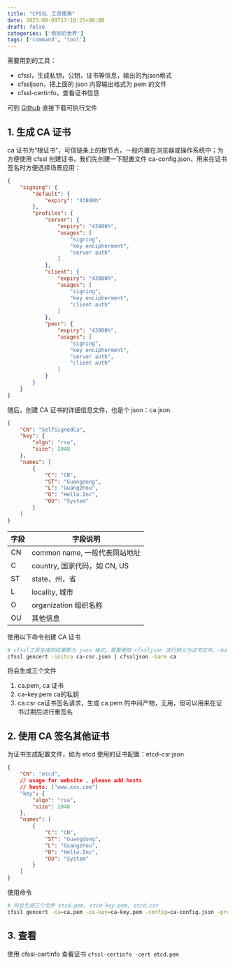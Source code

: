 ```yaml
---
title: "CFSSL 工具使用"
date: 2023-08-09T17:10:25+08:00
draft: false
categories: ['奇妙的世界']
tags: ['command', 'tool']
---
```


需要用到的工具：

- cfssl，生成私钥，公钥，证书等信息，输出的为json格式
- cfssljson，把上面的 json 内容输出格式为 pem 的文件
- cfssl-certinfo，查看证书信息

可到 [Github](https://github.com/cloudflare/cfssl) 直接下载可执行文件


## 1. 生成 CA 证书

ca 证书为“根证书”，可信链条上的根节点，一般内置在浏览器或操作系统中；为方便使用 cfssl 创建证书，我们先创建一下配置文件 ca-config.json，用来在证书签名时方便选择场景应用：

```json
{
    "signing": {
        "default": {
            "expiry": "43800h"
        },
        "profiles": {
            "server": {
                "expiry": "43800h",
                "usages": [
                    "signing",
                    "key encipherment",
                    "server auth"
                ]
            },
            "client": {
                "expiry": "43800h",
                "usages": [
                    "signing",
                    "key encipherment",
                    "client auth"
                ]
            },
            "peer": {
                "expiry": "43800h",
                "usages": [
                    "signing",
                    "key encipherment",
                    "server auth",
                    "client auth"
                ]
            }
        }
    }
}
```

随后，创建 CA 证书的详细信息文件，也是个 json：ca.json

```json
{
    "CN": "SelfSignedCa",
    "key": {
        "algo": "rsa",
        "size": 2048
    },
    "names": [
        {
            "C": "CN",
            "ST": "Guangdong",
            "L": "Guangzhou",
            "O": "Hello.Inc",
            "OU": "System"
        }
    ]
}
```

| 字段 | 字段说明 |
|------|---------|
| CN   | common name, 一般代表网站地址 |
| C    | country, 国家代码，如 CN, US |
| ST   | state，州，省 |
| L    | locality, 城市 |
| O    | organization 组织名称 |
| OU   | 其他信息 |


使用以下命令创建 CA 证书

```bash
# cfssl工具生成的结果都为 json 格式，需要使用 cfssljson 进行转义为证书文件，-bare 指定证书文件名前缀
cfssl gencert -initca ca-csr.json | cfssljson -bare ca

```

将会生成三个文件

1. ca.pem, ca 证书
2. ca-key.pem ca的私钥
3. ca.csr ca证书签名请求，生成 ca.pem 的中间产物，无用，但可以用来在证书过期后进行重签名

## 2. 使用 CA 签名其他证书

为证书生成配置文件，如为 etcd 使用的证书配置：etcd-csr.json
```json
{
    "CN": "etcd",
    // usage for website , please add hosts
    // hosts: ["www.xxx.com"]
    "key": {
        "algo": "rsa",
        "size": 2048
    },
    "names": [
        {
            "C": "CN",
            "ST": "Guangdong",
            "L": "Guangzhou",
            "O": "Hello.Inc",
            "OU": "System"
        }
    ]
}
```
使用命令 
```bash
# 将会生成三个文件 etcd.pem, etcd-key.pem, etcd.csr
cfssl gencert -ca=ca.pem -ca-key=ca-key.pem -config=ca-config.json -profile=peer etcd-csr.json | cfssljson -bare etcd
```

## 3. 查看
使用 cfssl-certinfo 查看证书 `cfssl-certinfo -cert etcd.pem` 

